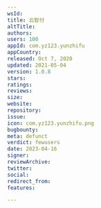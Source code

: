 ```yaml
---
wsId: 
title: 云智付
altTitle: 
authors: 
users: 100
appId: com.yz123.yunzhifu
appCountry: 
released: Oct 7, 2020
updated: 2021-05-04
version: 1.0.8
stars: 
ratings: 
reviews: 
size: 
website: 
repository: 
issue: 
icon: com.yz123.yunzhifu.png
bugbounty: 
meta: defunct
verdict: fewusers
date: 2023-04-16
signer: 
reviewArchive: 
twitter: 
social: 
redirect_from: 
features: 

---
```


